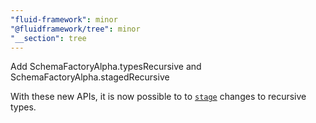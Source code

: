 ```yaml
---
"fluid-framework": minor
"@fluidframework/tree": minor
"__section": tree
---
```

Add SchemaFactoryAlpha.typesRecursive and SchemaFactoryAlpha.stagedRecursive

With these new APIs, it is now possible to to [`stage`](https://fluidframework.com/docs/api/fluid-framework/schemafactoryalpha-class#staged-property) changes to recursive types.
